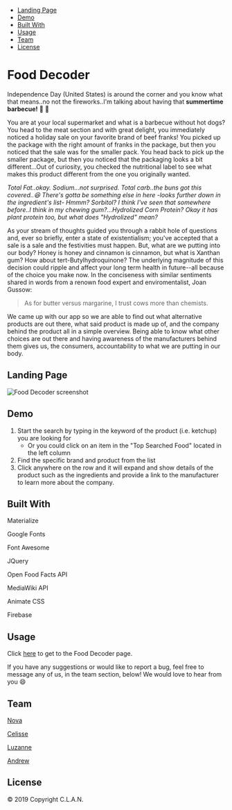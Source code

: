 - [Landing Page](#landing-page)
- [Demo](#demo)
- [Built With](#built-with)
- [Usage](#usage)
- [Team](#team)
- [License](#license)


# Food Decoder

Independence Day (United States) is around the corner and you know what that means..no not the fireworks..I'm talking about having that **summertime barbecue!** :poultry_leg: :hamburger:

You are at your local supermarket and what is a barbecue without hot dogs? You head to the meat section and with great delight, you immediately noticed a holiday sale on your favorite brand of beef franks! You picked up the package with the right amount of franks in the package, but then you noticed that the sale was for the smaller pack. You head back to pick up the smaller package, but then you noticed that the packaging looks a bit different...Out of curiosity, you checked the nutritional label to see what makes this product different from the one you originally wanted. 

*Total Fat..okay. Sodium...not surprised. Total carb..the buns got this covered..:laughing: There's gotta be something else in here       -looks further down in the ingredient's list- Hmmm? Sorbitol? I think I've seen that somewhere before..I think in my chewing gum?...Hydrolized Corn Protein? Okay it has plant protein too, but what does "Hydrolized" mean?*

As your stream of thoughts guided you through a rabbit hole of questions and, ever so briefly, enter a state of existentialism; you've accepted that a sale is a sale and the festivities must happen. But, what are we putting into our body? Honey is honey and cinnamon is cinnamon, but what is Xanthan gum? How about tert-Butylhydroquinone? The underlying magnitude of this decision could ripple and affect your long term health in future--all because of the choice you make now. In the conciseness with similar sentiments shared in words from a renown food expert and enviromentalist, Joan Gussow:

> As for butter versus margarine, I trust cows more than chemists.

We came up with our app so we are able to find out what alternative products are out there, what said product is made up of, and the company behind the product all in a simple overview. Being able to know what other choices are out there and having awareness of the manufacturers behind them gives us, the consumers, accountability to what we are putting in our body. 


## Landing Page

![Food Decoder screenshot](.assets/images/foodDecodermain.jpg)


## Demo

<!-- .gif preview of capabilities and process --> 

1. Start the search by typing in the keyword of the product (i.e. ketchup) you are looking for
    - Or you could click on an item in the "Top Searched Food" located in the left column
2. Find the specific brand and product from the list
3. Click anywhere on the row and it will expand and show details of the product such as the ingredients and provide    a link to the manufacturer to learn more about the company. 


## Built With

Materialize

Google Fonts

Font Awesome 

JQuery

Open Food Facts API

MediaWiki API

Animate CSS

Firebase


## Usage

Click [here](https://luzanneb.github.io/Project1/) to get to the Food Decoder page.

If you have any suggestions or would like to report a bug, feel free to message any of us, in the team section, below! We would love to hear from you :smile:

## Team

[Nova](https://github.com/Nova-Xue)

[Celisse](https://github.com/CelisseD)

[Luzanne](https://github.com/LuzanneB)

[Andrew](https://github.com/ahok89)


## License

© 2019 Copyright C.L.A.N.

